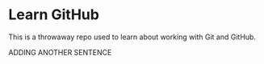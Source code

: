 # Learn GitHub

This is a throwaway repo used to learn about working with Git and GitHub.

ADDING ANOTHER SENTENCE
